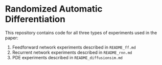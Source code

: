 # Randomized Automatic Differentiation

This repository contains code for all three types of experiments used in the paper:
1. Feedforward network experiments described in ``README_ff.md``
2. Recurrent network experiments described in ``README_rnn.md``
3. PDE experiments described in ``README_diffusionsim.md``
